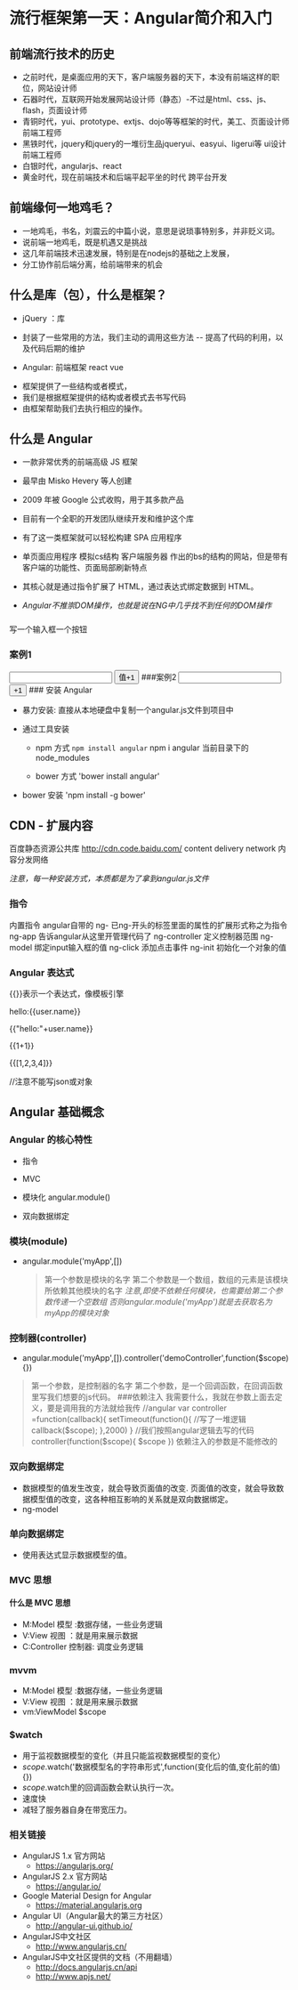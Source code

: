 # 流行框架第一天：Angular简介和入门
## 前端流行技术的历史
- 之前时代，是桌面应用的天下，客户端服务器的天下，本没有前端这样的职位，网站设计师
- 石器时代，互联网开始发展网站设计师（静态）-不过是html、css、js、flash，页面设计师
- 青铜时代，yui、prototype、extjs、dojo等等框架的时代，美工、页面设计师 前端工程师
- 黑铁时代，jquery和jquery的一堆衍生品jqueryui、easyui、ligerui等 ui设计 前端工程师
- 白银时代，angularjs、react
- 黄金时代，现在前端技术和后端平起平坐的时代 跨平台开发


## 前端缘何一地鸡毛？
- 一地鸡毛，书名，刘震云的中篇小说，意思是说琐事特别多，并非贬义词。
- 说前端一地鸡毛，既是机遇又是挑战
- 这几年前端技术迅速发展，特别是在nodejs的基础之上发展，
- 分工协作前后端分离，给前端带来的机会

## 什么是库（包），什么是框架？
 - jQuery ：库
  + 封装了一些常用的方法，我们主动的调用这些方法
    -- 提高了代码的利用，以及代码后期的维护

 - Angular: 前端框架  react vue
  + 框架提供了一些结构或者模式，
  + 我们是根据框架提供的结构或者模式去书写代码
  + 由框架帮助我们去执行相应的操作。
 
## 什么是 Angular

- 一款非常优秀的前端高级 JS 框架
- 最早由 Misko Hevery 等人创建
- 2009 年被 Google 公式收购，用于其多款产品
- 目前有一个全职的开发团队继续开发和维护这个库
- 有了这一类框架就可以轻松构建 SPA 应用程序
- 单页面应用程序 模拟cs结构 客户端服务器 作出的bs的结构的网站，但是带有客户端的功能性、页面局部刷新特点

- 其核心就是通过指令扩展了 HTML，通过表达式绑定数据到 HTML。
- *Angular不推崇DOM操作，也就是说在NG中几乎找不到任何的DOM操作*

###
写一个输入框一个按钮
### 案例1
<body>
<input type="text" name="" id="num" value="">
<input type="button" name="" id="add" value="值+1">
<script>
      var add=document.getElementById("add");
      add.onclick=function(){
         var num=document.getElementById("num");
         //注意点需要-0，从字符串变成数字
         num.value=(num.value-0)+1;
      }
</script>
</body>
###案例2
<body ng-app> 
    <input type="text" ng-model="val" name="" value="">
    <input type="button" ng-click="val=(val-0)+1" name="" value="+1">
    <script src="node_modules/angular/angular.js"></script>
</script>
</body>
### 安装 Angular


- 暴力安装: 直接从本地硬盘中复制一个angular.js文件到项目中

- 通过工具安装
  + npm 方式 `npm install angular`  npm i angular  当前目录下的node_modules
 
  + bower 方式 'bower install angular'
- bower 
 安装 'npm install -g bower'

## CDN - 扩展内容
百度静态资源公共库 http://cdn.code.baidu.com/
content delivery network 
内容分发网络

*注意，每一种安装方式，本质都是为了拿到angular.js文件*

### 指令
内置指令   angular自带的
ng- 已ng-开头的标签里面的属性的扩展形式称之为指令
ng-app 告诉angular从这里开管理代码了
ng-controller 定义控制器范围
ng-model 绑定input输入框的值
ng-click 添加点击事件
ng-init 初始化一个对象的值

### Angular 表达式
{{}}表示一个表达式，像模板引擎
 <p>hello:{{user.name}}</p>
 <p>{{"hello:"+user.name}}</p>
 <p>{{1+1}}</p>
 <p>{{[1,2,3,4]}}</p>
 //注意不能写json或对象
<!--<p>{{{"a":"123"}}}</p>-->


## Angular 基础概念

### Angular 的核心特性

- 指令

- MVC

- 模块化  angular.module()

- 双向数据绑定

### 模块(module)
- angular.module('myApp',[])
  > 第一个参数是模块的名字
  > 第二个参数是一个数组，数组的元素是该模块所依赖其他模块的名字
*注意,即使不依赖任何模块，也需要给第二个参数传递一个空数组*
*否则angular.module('myApp')就是去获取名为myApp的模块对象*

### 控制器(controller)
- angular.module('myApp',[]).controller('demoController',function($scope){})
> 第一个参数，是控制器的名字
> 第二个参数，是一个回调函数，在回调函数里写我们想要的js代码。
###依赖注入
我需要什么，我就在参数上面去定义，要是调用我的方法就给我传
//angular
var controller =function(callback){
   setTimeout(function(){
    //写了一堆逻辑
      callback($scope);
   },2000)
}
//我们按照angular逻辑去写的代码
controller(function($scope){
   $scope
})
依赖注入的参数是不能修改的
### 双向数据绑定
- 数据模型的值发生改变，就会导致页面值的改变.
  页面值的改变，就会导致数据模型值的改变，这各种相互影响的关系就是双向数据绑定。
- ng-model

### 单向数据绑定
- 使用表达式显示数据模型的值。

### MVC 思想

#### 什么是 MVC 思想
- M:Model 模型  :数据存储，一些业务逻辑
- V:View  视图 ：就是用来展示数据
- C:Controller 控制器: 调度业务逻辑
### mvvm
- M:Model 模型  :数据存储，一些业务逻辑
- V:View  视图 ：就是用来展示数据
- vm:ViewModel $scope

### $watch
- 用于监视数据模型的变化（并且只能监视数据模型的变化）
- $scope.$watch('数据模型名的字符串形式',function(变化后的值,变化前的值){})
- $scope.$watch里的回调函数会默认执行一次。
- 速度快
- 减轻了服务器自身在带宽压力。

### 相关链接

- AngularJS 1.x 官方网站
  + https://angularjs.org/
- AngularJS 2.x 官方网站
  + https://angular.io/
- Google Material Design for Angular
  + https://material.angularjs.org
- Angular UI（Angular最大的第三方社区）
  + http://angular-ui.github.io/
- AngularJS中文社区
  + http://www.angularjs.cn/
- AngularJS中文社区提供的文档（不用翻墙）
  + http://docs.angularjs.cn/api
  + http://www.apjs.net/